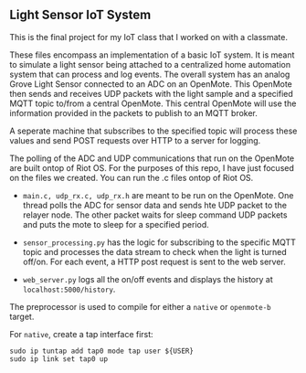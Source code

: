 ## Light Sensor IoT System

This is the final project for my IoT class that I worked on with a classmate. 

These files encompass an implementation of a basic IoT system. It is meant to simulate a light sensor being attached to a centralized home automation system that can process and log events. The overall system has an analog Grove Light Sensor connected to an ADC on an OpenMote. This OpenMote then sends and receives UDP packets with the light sample and a specified MQTT topic to/from a central OpenMote. This central OpenMote will use the information provided in the packets to publish to an MQTT broker. 

A seperate machine that subscribes to the specified topic will process these values and send POST requests over HTTP to a server for logging.

The polling of the ADC and UDP communications that run on the OpenMote are built ontop of Riot OS. For the purposes of this repo, I have just focused on the files we created. You can run the .c files ontop of Riot OS. 

- `main.c, udp_rx.c, udp_rx.h` are meant to be run on the OpenMote. One thread polls the ADC for sensor data and sends hte UDP packet to the relayer node. The other packet waits for sleep command UDP packets and puts the mote to sleep for a specified period. 

- `sensor_processing.py` has the logic for subscribing to the specific MQTT topic and processes the data stream to check when the light is turned off/on. For each event, a HTTP post request is sent to the web server. 

- `web_server.py` logs all the on/off events and displays the history at `localhost:5000/history`. 

The preprocessor is used to compile for either a `native` or `openmote-b` target. 

For `native`, create a tap interface first: 

    sudo ip tuntap add tap0 mode tap user ${USER}
    sudo ip link set tap0 up


